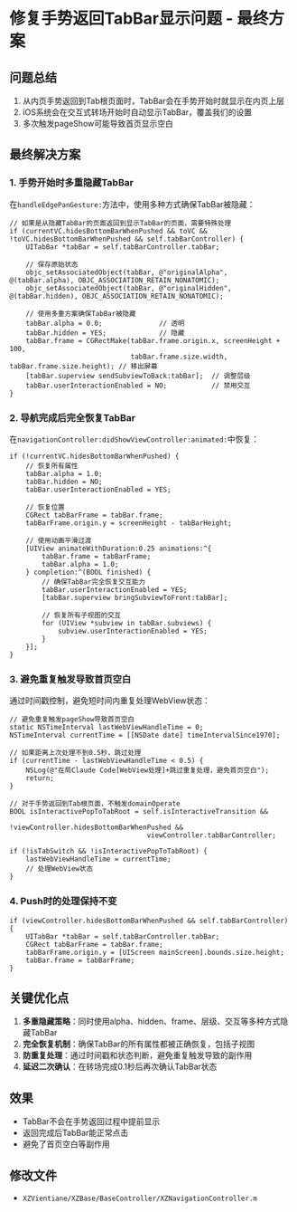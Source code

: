 # 修复手势返回TabBar显示问题 - 最终方案

## 问题总结
1. 从内页手势返回到Tab根页面时，TabBar会在手势开始时就显示在内页上层
2. iOS系统会在交互式转场开始时自动显示TabBar，覆盖我们的设置
3. 多次触发pageShow可能导致首页显示空白

## 最终解决方案

### 1. 手势开始时多重隐藏TabBar
在`handleEdgePanGesture:`方法中，使用多种方式确保TabBar被隐藏：

```objc
// 如果是从隐藏TabBar的页面返回到显示TabBar的页面，需要特殊处理
if (currentVC.hidesBottomBarWhenPushed && toVC && !toVC.hidesBottomBarWhenPushed && self.tabBarController) {
    UITabBar *tabBar = self.tabBarController.tabBar;
    
    // 保存原始状态
    objc_setAssociatedObject(tabBar, @"originalAlpha", @(tabBar.alpha), OBJC_ASSOCIATION_RETAIN_NONATOMIC);
    objc_setAssociatedObject(tabBar, @"originalHidden", @(tabBar.hidden), OBJC_ASSOCIATION_RETAIN_NONATOMIC);
    
    // 使用多重方案确保TabBar被隐藏
    tabBar.alpha = 0.0;              // 透明
    tabBar.hidden = YES;             // 隐藏
    tabBar.frame = CGRectMake(tabBar.frame.origin.x, screenHeight + 100, 
                              tabBar.frame.size.width, tabBar.frame.size.height); // 移出屏幕
    [tabBar.superview sendSubviewToBack:tabBar];  // 调整层级
    tabBar.userInteractionEnabled = NO;           // 禁用交互
}
```

### 2. 导航完成后完全恢复TabBar
在`navigationController:didShowViewController:animated:`中恢复：

```objc
if (!currentVC.hidesBottomBarWhenPushed) {
    // 恢复所有属性
    tabBar.alpha = 1.0;
    tabBar.hidden = NO;
    tabBar.userInteractionEnabled = YES;
    
    // 恢复位置
    CGRect tabBarFrame = tabBar.frame;
    tabBarFrame.origin.y = screenHeight - tabBarHeight;
    
    // 使用动画平滑过渡
    [UIView animateWithDuration:0.25 animations:^{
        tabBar.frame = tabBarFrame;
        tabBar.alpha = 1.0;
    } completion:^(BOOL finished) {
        // 确保TabBar完全恢复交互能力
        tabBar.userInteractionEnabled = YES;
        [tabBar.superview bringSubviewToFront:tabBar];
        
        // 恢复所有子视图的交互
        for (UIView *subview in tabBar.subviews) {
            subview.userInteractionEnabled = YES;
        }
    }];
}
```

### 3. 避免重复触发导致首页空白
通过时间戳控制，避免短时间内重复处理WebView状态：

```objc
// 避免重复触发pageShow导致首页空白
static NSTimeInterval lastWebViewHandleTime = 0;
NSTimeInterval currentTime = [[NSDate date] timeIntervalSince1970];

// 如果距离上次处理不到0.5秒，跳过处理
if (currentTime - lastWebViewHandleTime < 0.5) {
    NSLog(@"在局Claude Code[WebView处理]+跳过重复处理，避免首页空白");
    return;
}

// 对于手势返回到Tab根页面，不触发domainOperate
BOOL isInteractivePopToTabRoot = self.isInteractiveTransition && 
                                  !viewController.hidesBottomBarWhenPushed && 
                                  viewController.tabBarController;

if (!isTabSwitch && !isInteractivePopToTabRoot) {
    lastWebViewHandleTime = currentTime;
    // 处理WebView状态
}
```

### 4. Push时的处理保持不变
```objc
if (viewController.hidesBottomBarWhenPushed && self.tabBarController) {
    UITabBar *tabBar = self.tabBarController.tabBar;
    CGRect tabBarFrame = tabBar.frame;
    tabBarFrame.origin.y = [UIScreen mainScreen].bounds.size.height;
    tabBar.frame = tabBarFrame;
}
```

## 关键优化点

1. **多重隐藏策略**：同时使用alpha、hidden、frame、层级、交互等多种方式隐藏TabBar
2. **完全恢复机制**：确保TabBar的所有属性都被正确恢复，包括子视图
3. **防重复处理**：通过时间戳和状态判断，避免重复触发导致的副作用
4. **延迟二次确认**：在转场完成0.1秒后再次确认TabBar状态

## 效果
- TabBar不会在手势返回过程中提前显示
- 返回完成后TabBar能正常点击
- 避免了首页空白等副作用

## 修改文件
- `XZVientiane/XZBase/BaseController/XZNavigationController.m`